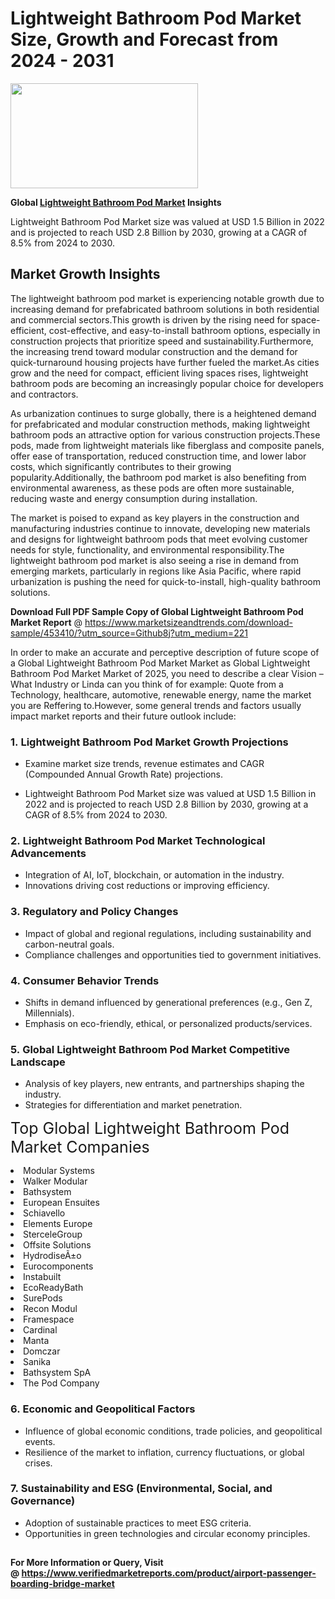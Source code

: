 <H1>Lightweight Bathroom Pod Market Size, Growth and Forecast from 2024 - 2031</H1><img class="aligncenter size-medium wp-image-584254" src="https://thirdeyenews.in/wp-content/uploads/2024/09/Global-Market-Research-300x168.jpeg" alt="" width="300" height="168" /><p><strong>Global&nbsp;<a href="https://www.marketsizeandtrends.com/download-sample/453410/?utm_source=Github8j?utm_medium=221">Lightweight Bathroom Pod Market</a> Insights</strong></p><p>Lightweight Bathroom Pod Market size was valued at USD 1.5 Billion in 2022 and is projected to reach USD 2.8 Billion by 2030, growing at a CAGR of 8.5% from 2024 to 2030.</p><p><h2>Market Growth Insights</h2> <p>The lightweight bathroom pod market is experiencing notable growth due to increasing demand for prefabricated bathroom solutions in both residential and commercial sectors.This growth is driven by the rising need for space-efficient, cost-effective, and easy-to-install bathroom options, especially in construction projects that prioritize speed and sustainability.Furthermore, the increasing trend toward modular construction and the demand for quick-turnaround housing projects have further fueled the market.As cities grow and the need for compact, efficient living spaces rises, lightweight bathroom pods are becoming an increasingly popular choice for developers and contractors.</p> <p>As urbanization continues to surge globally, there is a heightened demand for prefabricated and modular construction methods, making lightweight bathroom pods an attractive option for various construction projects.These pods, made from lightweight materials like fiberglass and composite panels, offer ease of transportation, reduced construction time, and lower labor costs, which significantly contributes to their growing popularity.Additionally, the bathroom pod market is also benefiting from environmental awareness, as these pods are often more sustainable, reducing waste and energy consumption during installation.</p> <p>The market is poised to expand as key players in the construction and manufacturing industries continue to innovate, developing new materials and designs for lightweight bathroom pods that meet evolving customer needs for style, functionality, and environmental responsibility.The lightweight bathroom pod market is also seeing a rise in demand from emerging markets, particularly in regions like Asia Pacific, where rapid urbanization is pushing the need for quick-to-install, high-quality bathroom solutions.</p> <p><span class=""><strong>Download Full PDF Sample Copy of Global Lightweight Bathroom Pod Market Report</strong> @ <a href="https://www.marketsizeandtrends.com/download-sample/453410/?utm_source=Github8j?utm_medium=221" target="_blank">https://www.marketsizeandtrends.com/download-sample/453410/?utm_source=Github8j?utm_medium=221</a></span></p><p>In order to make an accurate and perceptive description of future scope of a Global&nbsp;Lightweight Bathroom Pod Market Market as Global&nbsp;Lightweight Bathroom Pod Market Market of 2025, you need to describe a clear Vision &ndash; What Industry or Linda can you think of for example: Quote from a Technology, healthcare, automotive, renewable energy, name the market you are Reffering to.However, some general trends and factors usually impact market reports and their future outlook include:</p><h3>1.&nbsp;<strong>Lightweight Bathroom Pod Market Growth Projections</strong></h3><ul><li>Examine market size trends, revenue estimates and CAGR (Compounded Annual Growth Rate) projections.</li><li><p>Lightweight Bathroom Pod Market size was valued at USD 1.5 Billion in 2022 and is projected to reach USD 2.8 Billion by 2030, growing at a CAGR of 8.5% from 2024 to 2030.</p></li></ul><h3>2.&nbsp;<strong>Lightweight Bathroom Pod Market Technological Advancements</strong></h3><ul><li>Integration of AI, IoT, blockchain, or automation in the industry.</li><li>Innovations driving cost reductions or improving efficiency.</li></ul><h3>3.&nbsp;<strong>Regulatory and Policy Changes</strong></h3><ul><li>Impact of global and regional regulations, including sustainability and carbon-neutral goals.</li><li>Compliance challenges and opportunities tied to government initiatives.</li></ul><h3>4.&nbsp;<strong>Consumer Behavior Trends</strong></h3><ul><li>Shifts in demand influenced by generational preferences (e.g., Gen Z, Millennials).</li><li>Emphasis on eco-friendly, ethical, or personalized products/services.</li></ul><h3>5.&nbsp;<strong>Global Lightweight Bathroom Pod Market Competitive Landscape</strong></h3><ul><li>Analysis of key players, new entrants, and partnerships shaping the industry.</li><li>Strategies for differentiation and market penetration.</li></ul><p data-pm-slice="1 1 []"><span style="color: inherit; font-family: inherit; font-size: 25px;">Top Global Lightweight Bathroom Pod Market Companies</span></p><div class="" data-test-id=""><p><li>Modular Systems</li><li> Walker Modular</li><li> Bathsystem</li><li> European Ensuites</li><li> Schiavello</li><li> Elements Europe</li><li> SterceleGroup</li><li> Offsite Solutions</li><li> HydrodiseÃ±o</li><li> Eurocomponents</li><li> Instabuilt</li><li> EcoReadyBath</li><li> SurePods</li><li> Recon Modul</li><li> Framespace</li><li> Cardinal</li><li> Manta</li><li> Domczar</li><li> Sanika</li><li> Bathsystem SpA</li><li> The Pod Company</li></p></div><h3>6.&nbsp;<strong>Economic and Geopolitical Factors</strong></h3><ul><li>Influence of global economic conditions, trade policies, and geopolitical events.</li><li>Resilience of the market to inflation, currency fluctuations, or global crises.</li></ul><h3>7.&nbsp;<strong>Sustainability and ESG (Environmental, Social, and Governance)</strong></h3><ul><li>Adoption of sustainable practices to meet ESG criteria.</li><li>Opportunities in green technologies and circular economy principles.</li></ul><h2><strong style="font-size: 14px;">For More Information or Query, Visit @&nbsp;</strong><a style="background-color: #ffffff; font-size: 14px;" href="https://www.marketsizeandtrends.com/report/lightweight-bathroom-pod-market/" target="_blank">https://www.verifiedmarketreports.com/product/airport-passenger-boarding-bridge-market</a></h2>